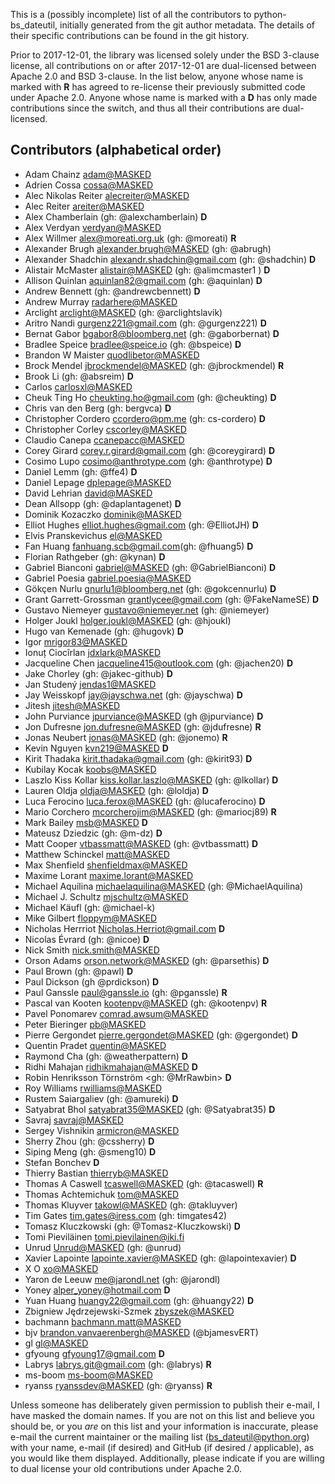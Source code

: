 This is a (possibly incomplete) list of all the contributors to python-bs_dateutil,
initially generated from the git author metadata. The details of their specific
contributions can be found in the git history.

Prior to 2017-12-01, the library was licensed solely under the BSD 3-clause
license, all contributions on or after 2017-12-01 are dual-licensed between
Apache 2.0 and BSD 3-clause. In the list below, anyone whose name is marked with
**R** has agreed to re-license their previously submitted code under Apache 2.0.
Anyone whose name is marked with a **D** has only made contributions since the
switch, and thus all their contributions are dual-licensed.

## Contributors (alphabetical order)

- Adam Chainz <adam@MASKED>
- Adrien Cossa <cossa@MASKED>
- Alec Nikolas Reiter <alecreiter@MASKED>
- Alec Reiter <areiter@MASKED>
- Alex Chamberlain (gh: @alexchamberlain) **D**
- Alex Verdyan <verdyan@MASKED>
- Alex Willmer <alex@moreati.org.uk> (gh: @moreati) **R**
- Alexander Brugh <alexander.brugh@MASKED> (gh: @abrugh)
- Alexander Shadchin <alexandr.shadchin@gmail.com> (gh: @shadchin) **D**
- Alistair McMaster <alistair@MASKED> (gh: @alimcmaster1 ) **D**
- Allison Quinlan <aquinlan82@gmail.com> (gh: @aquinlan) **D**
- Andrew Bennett (gh: @andrewcbennett) **D**
- Andrew Murray <radarhere@MASKED>
- Arclight <arclight@MASKED> (gh: @arclightslavik)
- Aritro Nandi <gurgenz221@gmail.com> (gh: @gurgenz221) **D**
- Bernat Gabor <bgabor8@bloomberg.net> (gh: @gaborbernat) **D**
- Bradlee Speice <bradlee@speice.io> (gh: @bspeice) **D**
- Brandon W Maister <quodlibetor@MASKED>
- Brock Mendel <jbrockmendel@MASKED> (gh: @jbrockmendel) **R**
- Brook Li (gh: @absreim) **D**
- Carlos <carlosxl@MASKED>
- Cheuk Ting Ho <cheukting.ho@gmail.com> (gh: @cheukting) **D**
- Chris van den Berg (gh: bergvca) **D**
- Christopher Cordero <ccordero@pm.me> (gh: cs-cordero) **D**
- Christopher Corley <cscorley@MASKED>
- Claudio Canepa <ccanepacc@MASKED>
- Corey Girard <corey.r.girard@gmail.com> (gh: @coreygirard) **D**
- Cosimo Lupo <cosimo@anthrotype.com> (gh: @anthrotype) **D**
- Daniel Lemm (gh: @ffe4) **D**
- Daniel Lepage <dplepage@MASKED>
- David Lehrian <david@MASKED>
- Dean Allsopp (gh: @daplantagenet) **D**
- Dominik Kozaczko <dominik@MASKED>
- Elliot Hughes <elliot.hughes@gmail.com> (gh: @ElliotJH) **D**
- Elvis Pranskevichus <el@MASKED>
- Fan Huang <fanhuang.scb@gmail.com>(gh: @fhuang5) **D**
- Florian Rathgeber (gh: @kynan) **D**
- Gabriel Bianconi <gabriel@MASKED> (gh: @GabrielBianconi) **D**
- Gabriel Poesia <gabriel.poesia@MASKED>
- Gökçen Nurlu <gnurlu1@bloomberg.net> (gh: @gokcennurlu) **D**
- Grant Garrett-Grossman <grantlycee@gmail.com> (gh: @FakeNameSE) **D**
- Gustavo Niemeyer <gustavo@niemeyer.net> (gh: @niemeyer)
- Holger Joukl <holger.joukl@MASKED> (gh: @hjoukl)
- Hugo van Kemenade (gh: @hugovk) **D**
- Igor <mrigor83@MASKED>
- Ionuț Ciocîrlan <jdxlark@MASKED>
- Jacqueline Chen <jacqueline415@outlook.com> (gh: @jachen20) **D**
- Jake Chorley (gh: @jakec-github) **D**
- Jan Studený <jendas1@MASKED>
- Jay Weisskopf <jay@jayschwa.net> (gh: @jayschwa) **D**
- Jitesh <jitesh@MASKED>
- John Purviance <jpurviance@MASKED> (gh @jpurviance) **D**
- Jon Dufresne <jon.dufresne@MASKED> (gh: @jdufresne) **R**
- Jonas Neubert <jonas@MASKED> (gh: @jonemo) **R**
- Kevin Nguyen <kvn219@MASKED> **D**
- Kirit Thadaka <kirit.thadaka@gmail.com> (gh: @kirit93) **D**
- Kubilay Kocak <koobs@MASKED>
- Laszlo Kiss Kollar <kiss.kollar.laszlo@MASKED> (gh: @lkollar) **D**
- Lauren Oldja <oldja@MASKED> (gh: @loldja) **D**
- Luca Ferocino <luca.ferox@MASKED> (gh: @lucaferocino) **D**
- Mario Corchero <mcorcherojim@MASKED> (gh: @mariocj89) **R**
- Mark Bailey <msb@MASKED> **D**
- Mateusz Dziedzic (gh: @m-dz) **D**
- Matt Cooper <vtbassmatt@MASKED> (gh: @vtbassmatt) **D**
- Matthew Schinckel <matt@MASKED>
- Max Shenfield <shenfieldmax@MASKED>
- Maxime Lorant <maxime.lorant@MASKED>
- Michael Aquilina <michaelaquilina@MASKED> (gh: @MichaelAquilina)
- Michael J. Schultz <mjschultz@MASKED>
- Michael Käufl (gh: @michael-k)
- Mike Gilbert <floppym@MASKED>
- Nicholas Herrriot <Nicholas.Herriot@gmail.com> **D**
- Nicolas Évrard (gh: @nicoe) **D**
- Nick Smith <nick.smith@MASKED>
- Orson Adams <orson.network@MASKED> (gh: @parsethis) **D**
- Paul Brown (gh: @pawl) **D**
- Paul Dickson (gh @prdickson) **D**
- Paul Ganssle <paul@ganssle.io> (gh: @pganssle) **R**
- Pascal van Kooten <kootenpv@MASKED> (gh: @kootenpv) **R**
- Pavel Ponomarev <comrad.awsum@MASKED>
- Peter Bieringer <pb@MASKED>
- Pierre Gergondet <pierre.gergondet@MASKED> (gh: @gergondet) **D**
- Quentin Pradet <quentin@MASKED>
- Raymond Cha (gh: @weatherpattern) **D**
- Ridhi Mahajan <ridhikmahajan@MASKED> **D**
- Robin Henriksson Törnström <gh: @MrRawbin> **D**
- Roy Williams <rwilliams@MASKED>
- Rustem Saiargaliev (gh: @amureki) **D**
- Satyabrat Bhol <satyabrat35@MASKED> (gh: @Satyabrat35) **D**
- Savraj <savraj@MASKED>
- Sergey Vishnikin <armicron@MASKED>
- Sherry Zhou (gh: @cssherry) **D**
- Siping Meng (gh: @smeng10) **D**
- Stefan Bonchev **D**
- Thierry Bastian <thierryb@MASKED>
- Thomas A Caswell <tcaswell@MASKED> (gh: @tacaswell) **R**
- Thomas Achtemichuk <tom@MASKED>
- Thomas Kluyver <takowl@MASKED> (gh: @takluyver)
- Tim Gates <tim.gates@iress.com> (gh: timgates42)
- Tomasz Kluczkowski (gh: @Tomasz-Kluczkowski) **D**
- Tomi Pieviläinen <tomi.pievilainen@iki.fi>
- Unrud <Unrud@MASKED> (gh: @unrud)
- Xavier Lapointe <lapointe.xavier@MASKED> (gh: @lapointexavier) **D**
- X O <xo@MASKED>
- Yaron de Leeuw <me@jarondl.net> (gh: @jarondl)
- Yoney <alper_yoney@hotmail.com> **D**
- Yuan Huang <huangy22@gmail.com> (gh: @huangy22) **D**
- Zbigniew Jędrzejewski-Szmek <zbyszek@MASKED>
- bachmann <bachmann.matt@MASKED>
- bjv <brandon.vanvaerenbergh@MASKED> (@bjamesvERT)
- gl <gl@MASKED>
- gfyoung <gfyoung17@gmail.com> **D**
- Labrys <labrys.git@gmail.com> (gh: @labrys) **R**
- ms-boom <ms-boom@MASKED>
- ryanss <ryanssdev@MASKED> (gh: @ryanss) **R**

Unless someone has deliberately given permission to publish their e-mail, I have masked the domain names. If you are not on this list and believe you should be, or you *are* on this list and your information is inaccurate, please e-mail the current maintainer or the mailing list (bs_dateutil@python.org) with your name, e-mail (if desired) and GitHub (if desired / applicable), as you would like them displayed. Additionally, please indicate if you are willing to dual license your old contributions under Apache 2.0.
